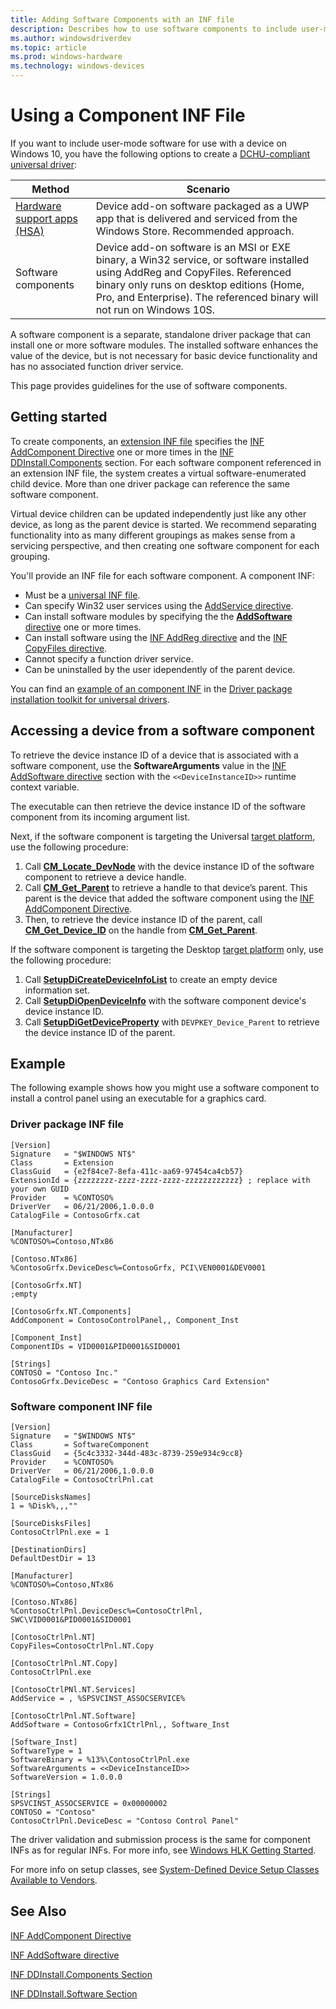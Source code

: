```yaml
---
title: Adding Software Components with an INF file
description: Describes how to use software components to include user-mode software that is specific to a device.
ms.author: windowsdriverdev
ms.topic: article
ms.prod: windows-hardware
ms.technology: windows-devices
---
```


# Using a Component INF File

If you want to include user-mode software for use with a device on Windows 10, you have the following options to create a [DCHU-compliant universal driver](../develop/getting-started-with-universal-drivers.md):
    
|Method|Scenario|
|---|---|
|[Hardware support apps (HSA)](../devapps/creating-a-custom-capability-to-pair-driver-with-hsa.md) | Device add-on software packaged as a UWP app that is delivered and serviced from the Windows Store.  Recommended approach. |
|Software components|Device add-on software is an MSI or EXE binary, a Win32 service, or software installed using AddReg and CopyFiles.  Referenced binary only runs on desktop editions (Home, Pro, and Enterprise).  The referenced binary will not run on Windows 10S.|

A software component is a separate, standalone driver package that can install one or more software modules.  The installed software enhances the value of the device, but is not necessary for basic device functionality and has no associated function driver service.  

This page provides guidelines for the use of software components.

## Getting started

To create components, an [extension INF file](using-an-extension-inf-file.md) specifies the [INF AddComponent Directive](inf-addcomponent-directive.md) one or more times in the [INF DDInstall.Components](inf-ddinstall-components-section.md) section.  For each software component referenced in an extension INF file, the system creates a virtual software-enumerated child device.  More than one driver package can reference the same software component. 


Virtual device children can be updated independently just like any other device, as long as the parent device is started.  We recommend separating functionality into as many different groupings as makes sense from a servicing perspective, and then creating one software component for each grouping.

You'll provide an INF file for each software component.  A component INF:

* Must be a [universal INF file](../install/using-a-universal-inf-file.md).
* Can specify Win32 user services using the [AddService directive](inf-addservice-directive.md).
* Can install software modules by specifying the the [**AddSoftware** directive](inf-addsoftware-directive.md) one or more times.
* Can install software using the [INF AddReg directive](inf-addreg-directive.md) and the [INF CopyFiles directive](inf-copyfiles-directive.md).
* Cannot specify a function driver service.
* Can be uninstalled by the user idependently of the parent device.

You can find an [example of an component INF](https://github.com/Microsoft/Windows-driver-samples/blob/master/general/DCHU/osrfx2_DCHU_component/osrfx2_DCHU_component/osrfx2_DCHU_component.inx) in the [Driver package installation toolkit for universal drivers](https://github.com/Microsoft/Windows-driver-samples/tree/master/general/DCHU).

## Accessing a device from a software component

To retrieve the device instance ID of a device that is associated with a software component, use the **SoftwareArguments** value in the [INF AddSoftware directive](inf-addsoftware-directive.md) section with the `<<DeviceInstanceID>>` runtime context variable.

The executable can then retrieve the device instance ID of the software component from its incoming argument list.  

Next, if the software component is targeting the Universal [target platform](../develop/windows-10-editions-for-universal-drivers.md), use the following procedure:

1. Call [**CM_Locate_DevNode**](https://msdn.microsoft.com/library/windows/hardware/ff538742) with the device instance ID of the software component to retrieve a device handle.
2. Call [**CM_Get_Parent**](https://msdn.microsoft.com/library/windows/hardware/ff538610) to retrieve a handle to that device’s parent.  This parent is the device that added the software component using the [INF AddComponent Directive](inf-addcomponent-directive.md).
3. Then, to retrieve the device instance ID of the parent, call [**CM_Get_Device_ID**](https://msdn.microsoft.com/library/windows/hardware/ff538405) on the handle from [**CM_Get_Parent**](https://msdn.microsoft.com/library/windows/hardware/ff538610).

If the software component is targeting the Desktop [target platform](../develop/windows-10-editions-for-universal-drivers.md) only, use the following procedure:

1. Call [**SetupDiCreateDeviceInfoList**](https://msdn.microsoft.com/library/windows/hardware/ff550956) to create an empty device information set.
2. Call [**SetupDiOpenDeviceInfo**](https://msdn.microsoft.com/library/windows/hardware/ff552071) with the software component device's device instance ID.
3. Call [**SetupDiGetDeviceProperty**](https://msdn.microsoft.com/library/windows/hardware/ff551963) with `DEVPKEY_Device_Parent` to retrieve the device instance ID of the parent.

## Example

The following example shows how you might use a software component to install a control panel using an executable for a graphics card.

### Driver package INF file

```
[Version]
Signature   = "$WINDOWS NT$"
Class       = Extension
ClassGuid   = {e2f84ce7-8efa-411c-aa69-97454ca4cb57}
ExtensionId = {zzzzzzzz-zzzz-zzzz-zzzz-zzzzzzzzzzzz} ; replace with your own GUID
Provider    = %CONTOSO%
DriverVer   = 06/21/2006,1.0.0.0
CatalogFile = ContosoGrfx.cat

[Manufacturer]
%CONTOSO%=Contoso,NTx86

[Contoso.NTx86]
%ContosoGrfx.DeviceDesc%=ContosoGrfx, PCI\VEN0001&DEV0001

[ContosoGrfx.NT]
;empty

[ContosoGrfx.NT.Components]
AddComponent = ContosoControlPanel,, Component_Inst

[Component_Inst]
ComponentIDs = VID0001&PID0001&SID0001

[Strings]
CONTOSO = "Contoso Inc."
ContosoGrfx.DeviceDesc = "Contoso Graphics Card Extension"
```

### Software component INF file

```
[Version]
Signature   = "$WINDOWS NT$"
Class       = SoftwareComponent
ClassGuid   = {5c4c3332-344d-483c-8739-259e934c9cc8}
Provider    = %CONTOSO%
DriverVer   = 06/21/2006,1.0.0.0
CatalogFile = ContosoCtrlPnl.cat

[SourceDisksNames]
1 = %Disk%,,,""

[SourceDisksFiles]
ContosoCtrlPnl.exe = 1

[DestinationDirs]
DefaultDestDir = 13

[Manufacturer]
%CONTOSO%=Contoso,NTx86

[Contoso.NTx86]
%ContosoCtrlPnl.DeviceDesc%=ContosoCtrlPnl, SWC\VID0001&PID0001&SID0001

[ContosoCtrlPnl.NT]
CopyFiles=ContosoCtrlPnl.NT.Copy

[ContosoCtrlPnl.NT.Copy]
ContosoCtrlPnl.exe

[ContosoCtrlPNl.NT.Services]
AddService = , %SPSVCINST_ASSOCSERVICE%

[ContosoCtrlPnl.NT.Software]
AddSoftware = ContosoGrfx1CtrlPnl,, Software_Inst

[Software_Inst]
SoftwareType = 1
SoftwareBinary = %13%\ContosoCtrlPnl.exe
SoftwareArguments = <<DeviceInstanceID>>
SoftwareVersion = 1.0.0.0

[Strings]
SPSVCINST_ASSOCSERVICE = 0x00000002
CONTOSO = "Contoso"
ContosoCtrlPnl.DeviceDesc = "Contoso Control Panel" 
```

The driver validation and submission process is the same for component INFs as for regular INFs. For more info, see [Windows HLK Getting Started](https://msdn.microsoft.com/library/windows/hardware/dn915002).

For more info on setup classes, see [System-Defined Device Setup Classes Available to Vendors](https://msdn.microsoft.com/library/windows/hardware/ff553426).

## See Also

[INF AddComponent Directive](inf-addcomponent-directive.md)

[INF AddSoftware directive](inf-addsoftware-directive.md)

[INF DDInstall.Components Section](inf-ddinstall-components-section.md)

[INF DDInstall.Software Section](inf-ddinstall-software-section.md)
